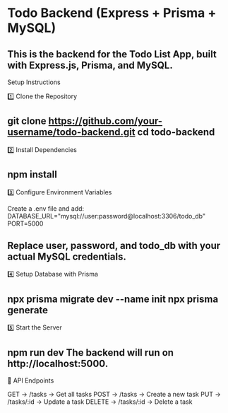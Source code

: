 # Todo Backend (Express + Prisma + MySQL)

This is the backend for the Todo List App, built with **Express.js**, **Prisma**, and **MySQL**.
---------------------------------------------------------------------
Setup Instructions

1️⃣ Clone the Repository

git clone https://github.com/your-username/todo-backend.git
cd todo-backend
---------------------------------------------------------------------
2️⃣ Install Dependencies

npm install
---------------------------------------------------------------------
3️⃣ Configure Environment Variables

Create a .env file and add:
DATABASE_URL="mysql://user:password@localhost:3306/todo_db"
PORT=5000

Replace user, password, and todo_db with your actual MySQL credentials.
---------------------------------------------------------------------
4️⃣ Setup Database with Prisma

npx prisma migrate dev --name init
npx prisma generate
---------------------------------------------------------------------
5️⃣ Start the Server

npm run dev
The backend will run on http://localhost:5000.
---------------------------------------------------------------------
🔗 API Endpoints

GET	-> /tasks -> Get all tasks
POST -> /tasks -> Create a new task
PUT -> /tasks/:id	-> Update a task
DELETE -> /tasks/:id -> Delete a task  

